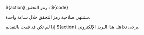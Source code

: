 ${action} رمز التحقق : ${code}

ستنتهي صلاحية رمز التحقق خلال ساعة واحدة.

إذا لم تكن قد قمت بالتقديم ${action} يرجى تجاهل هذا البريد الإلكتروني.
